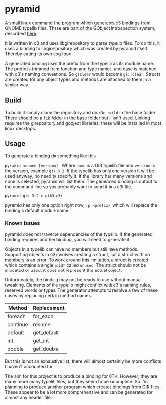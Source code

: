 # pyramid

A small linux command line program which generates c3 bindings from GNOME typelib files. These are part of the GObject Introspection system, described [here](https://gi.readthedocs.io/en/latest/).

It is written in c3 and uses libgirepository to parse typelib files. To do this, it uses a binding to libgirrepository which was created by pyramid itself. Thereby eating its own dog food.

A generated binding uses the prefix from the typelib as its module name. The prefix is trimmed from function and type names, and case is matched with c3's naming conventions. So `glClear` would become `gl::clear`. Structs are created for any object types and methods are attached to them in a similar way.

## Build

To build it simply clone the repository and do `c3c build` in the base folder. There should be a `lib` folder in the base folder but it isn't used. Linking requires the girepository and gobject libraries, these will be installed in most linux desktops.

## Usage

To generate a binding do something like this

`pyramid <name> [version]
`
Where `name` is a GIR typelib file and `version` is the version, example `gtk 3.2`. If the typelib has only one version it will be used anyway, no need to specify it. If the library has many versions and none is selected, pyramid will list them. The generated binding is output to the command line so you probably want to send it to a c3i file.

`pyramid gtk 3.2 > gtk3.c3i`

pyramid has only one option right now, `-p <prefix>`, which will replace the binding's default module name.

### Known Issues

pyramid does not traverse dependencies of the typelib. If the generated binding requires another binding, you will need to generate it.

Objects in a typelib can have no members but still have methods. Supporting objects in c3 involves creating a struct, but a struct with no members is an error. To work around this limitation, a struct is created which contains a single `void*` called `unused`. The struct should not be allocated or used, it does not represent the actual object.

Unfortunately, the binding may not be ready to use without manual tweaking. Elements of the typelib might conflict with c3's naming rules, reserved words or types. The generator attempts to resolve a few of these cases by replacing certain method names.

| Method | Replacement |
| --- | --- |
| foreach | for_each |
| continue | resume |
| default | get_default |
| int | get_int |
| double | get_double |

But this is not an exhaustive list, there will almost certainly be more conflicts I haven't accounted for.

The aim for this project is to produce a binding for GTK. However, they are many more many typelib files, but they seem to be incomplete. So I'm planning to produce another program which creates bindings from GIR files. These appear to be a lot more comprehensive and can be generated for almost any header file.
